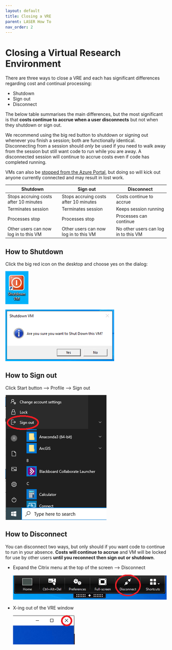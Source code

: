 ```yaml
---
layout: default
title: Closing a VRE
parent: LASER How To
nav_order: 2
---
```


# Closing a Virtual Research Environment  
There are three ways to close a VRE and each has significant differences regarding cost and continual processing:
- Shutdown
- Sign out
- Disconnect

The below table summarises the main differences, but the most significant is that **costs continue to accrue when a user disconnects** but not when they shutdown or sign out. 

We recommend using the big red button to shutdown or signing out whenever you finish a session; both are functionally identical. Disconnecting from a session should _only_ be used if you need to walk away from the session but still want code to run while you are away. A disconnected session will continue to accrue costs even if code has completed running.

VMs can also be [stopped from the Azure Portal](https://lida-data-analytics-team.github.io/laserdocs/docs/laser_how_to/az_portal/portal_vms.html#stopping-a-vm), but doing so will kick out anyone currently connected and may result in lost work.

|Shutdown |Sign out |Disconnect |
|---|---|---|
|Stops accruing costs after 10 minutes|Stops accruing costs after 10 minutes|Costs continue to accrue |
|Terminates session|Terminates session|Keeps session running |
|Processes stop|Processes stop|Processes can continue |
|Other users can now log in to this VM|Other users can now log in to this VM|No other users can log in to this VM |

## How to Shutdown
Click the big red icon on the desktop and choose yes on the dialog:  

![Image showing the Shutdown VM shortcut on the desktop](../../images/laser_logoff/vre_brb_shutdown.PNG)  

![Screenshot of Shutdown VM confirmation popup](../../images/laser_logoff/vre_brb_shutdown_dialog.PNG)  

## How to Sign out 
Click Start button --> Profile --> Sign out  

![Screenshot of the Sign Out button on the Windows start menu](../../images/laser_logoff/vre_user_options.PNG)

## How to Disconnect
You can disconnect two ways, but only should if you want code to continue to run in your absence. **Costs will continue to accrue** and VM will be locked for use by other users **until you reconnect then sign out or shutdown**.  
	
- Expand the Citrix menu at the top of the screen --> Disconnect  

	![Screenshot highlighting the Disconnect button on the Citrix menu](../../images/laser_logoff/vre_citrix_options.PNG)
	
- X-ing out of the VRE window  

	![Screenshot highlighting the close window button on a VRE window](../../images/laser_logoff/vre_x.PNG)
